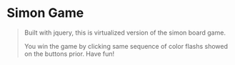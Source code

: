 # Simon Game

> Built with jquery, this is virtualized version of the simon board game.
>
> You win the game by clicking same sequence of color flashs showed on the buttons prior. Have fun!